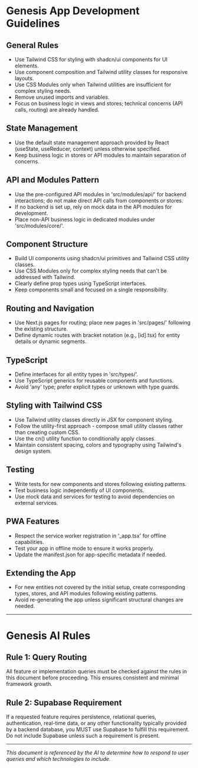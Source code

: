 # Genesis App Development Guidelines

## General Rules
- Use Tailwind CSS for styling with shadcn/ui components for UI elements.
- Use component composition and Tailwind utility classes for responsive layouts.
- Use CSS Modules only when Tailwind utilities are insufficient for complex styling needs.
- Remove unused imports and variables.
- Focus on business logic in views and stores; technical concerns (API calls, routing) are already handled.

## State Management
- Use the default state management approach provided by React (useState, useReducer, context) unless otherwise specified.
- Keep business logic in stores or API modules to maintain separation of concerns.

## API and Modules Pattern
- Use the pre-configured API modules in 'src/modules/api/' for backend interactions; do not make direct API calls from components or stores.
- If no backend is set up, rely on mock data in the API modules for development.
- Place non-API business logic in dedicated modules under 'src/modules/core/'.

## Component Structure
- Build UI components using shadcn/ui primitives and Tailwind CSS utility classes.
- Use CSS Modules only for complex styling needs that can't be addressed with Tailwind.
- Clearly define prop types using TypeScript interfaces.
- Keep components small and focused on a single responsibility.

## Routing and Navigation
- Use Next.js pages for routing; place new pages in 'src/pages/' following the existing structure.
- Define dynamic routes with bracket notation (e.g., [id].tsx) for entity details or dynamic segments.

## TypeScript
- Define interfaces for all entity types in 'src/types/'.
- Use TypeScript generics for reusable components and functions.
- Avoid 'any' type; prefer explicit types or unknown with type guards.

## Styling with Tailwind CSS
- Use Tailwind utility classes directly in JSX for component styling.
- Follow the utility-first approach - compose small utility classes rather than creating custom CSS.
- Use the cn() utility function to conditionally apply classes.
- Maintain consistent spacing, colors and typography using Tailwind's design system.

## Testing
- Write tests for new components and stores following existing patterns.
- Test business logic independently of UI components.
- Use mock data and services for testing to avoid dependencies on external services.

## PWA Features
- Respect the service worker registration in '_app.tsx' for offline capabilities.
- Test your app in offline mode to ensure it works properly.
- Update the manifest.json for app-specific metadata if needed.

## Extending the App
- For new entities not covered by the initial setup, create corresponding types, stores, and API modules following existing patterns.
- Avoid re-generating the app unless significant structural changes are needed.

---

# Genesis AI Rules

## Rule 1: Query Routing
All feature or implementation queries must be checked against the rules in this document before proceeding. This ensures consistent and minimal framework growth.

## Rule 2: Supabase Requirement
If a requested feature requires persistence, relational queries, authentication, real-time data, or any other functionality typically provided by a backend database, you MUST use Supabase to fulfill this requirement. Do not include Supabase unless such a requirement is present.

---

_This document is referenced by the AI to determine how to respond to user queries and which technologies to include._ 